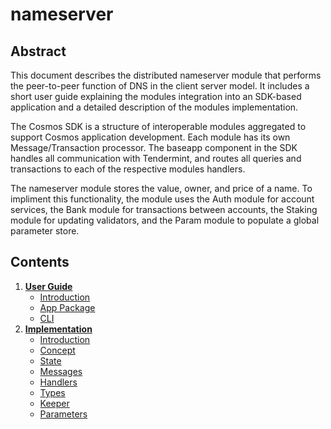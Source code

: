 # nameserver
## Abstract
This document describes the distributed nameserver module that performs the peer-to-peer function of DNS in the client server model. It includes a short user guide explaining the modules integration into an SDK-based application and a detailed description of the modules implementation.

The Cosmos SDK is a structure of interoperable modules aggregated to support Cosmos application development. Each module has its own Message/Transaction processor. The baseapp component in the SDK handles all communication with Tendermint, and routes all queries and transactions to each of the respective modules handlers.

The nameserver module stores the value, owner, and price of a name. To impliment this functionality, the module uses the Auth module for account services, the Bank module for transactions between accounts, the Staking module for updating validators, and the Param module to populate a global parameter store.
## Contents
1. **[User Guide](userguide.md)**
	- [Introduction](userguide.md#Introduction)
	- [App Package](userguide.md#App-Package)
	- [CLI](userguide.md#CLI)
2. **[Implementation](implementation.md)**
	- [Introduction](implementation.md#Introduction)
	- [Concept](implementation.md#Concept)
	- [State](implementation.md#State)
	- [Messages](implementation.md#Messages)
	- [Handlers](implementation.md#Handlers)
	- [Types](implementation.md#Types)
	- [Keeper](implementation.md#Keeper)
	- [Parameters](implementation.md#Parameters)
	